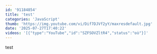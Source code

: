 ```yaml
---
id: '91184854'
title: 'test'
categories: 'JavaScript'
thumb: 'https://img.youtube.com/vi/Dif7DJVf2yY/maxresdefault.jpg'
date: '2025-07-27T17:40:22'
videos: '[{"type":"YouTube","id":"SZFSOVZltR4","status":"ចប់"}]'
---
```

<p>test</p>
